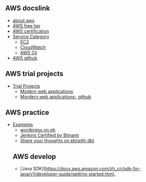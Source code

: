 ## AWS docslink
- [about aws](https://aws.amazon.com/cn/about-aws/)
- [AWS free tier](https://aws.amazon.com/cn/free/?sc_channel=em&sc_campaign=global_abdn.global_abdn_01FreeTier_2019&sc_publisher=aws&sc_medium=em_53489&sc_content=acq_ab_ot&sc_country=CN&sc_geo=&sc_category=mult&sc_outcome=acq&trk=em_53489&mkt_tok=eyJpIjoiT0dVM05HSmtNRGN3T0RObSIsInQiOiJlcnlVTDU3c3Q4NW96V05rUEV6cDN2RW9YMktyWW5PWHJcL1pVK2V2SGFNQmxEWXlKSkRmRE9COHlQM0tjY0ZnSVljTWFselhIT25ISWdtcTlmQmgzelJcL1wvSmYwUUxWQlhHNSs2SmdGVjMxT3BXR1wvOHRUTE5HQmkySjkxNlhvVzNQV1hjdTBVNnRDWk83SUllUG1EN1wvQT09In0%3D&all-free-tier.sort-by=item.additionalFields.SortRank&all-free-tier.sort-order=asc)
- [AWS certification](https://aws.amazon.com/cn/certification/)
- [Service Category](https://docs.aws.amazon.com/index.html)
  - [EC2](https://docs.aws.amazon.com/AWSEC2/latest/UserGuide/concepts.html)
  - [CloudWatch](https://docs.aws.amazon.com/AmazonCloudWatch/latest/monitoring/WhatIsCloudWatch.html)
  - [AWS Cli](https://docs.aws.amazon.com/cli/latest/userguide/cli-chap-welcome.html)
- [AWS github](https://github.com/aws)
## AWS trial projects
- [Trial Projects](https://aws.amazon.com/cn/getting-started/projects/)
  - [Modern web applications](https://aws.amazon.com/cn/getting-started/projects/build-modern-app-fargate-lambda-dynamodb-python/)
  - [Mordern web applications- github](https://github.com/aws-samples/aws-modern-application-workshop)
## AWS practice
- [Examples](https://github.com/aws-samples/)
  - [wordpress on eb](https://github.com/aws-samples/eb-php-wordpress)
  - [Jenkins Certified by Bitnami](https://aws.amazon.com/marketplace/pp/B00NNZUF3Q?qid=1571059618476&sr=0-41&ref_=srh_res_product_title) 
  - [Share your thoughts on eb(with db)](https://github.com/aws-samples/eb-demo-php-simple-app)
  ## AWS develop
  - [Java SDK](https://docs.aws.amazon.com/zh_cn/sdk-for-java/v1/developer-guide/getting-started.html_
